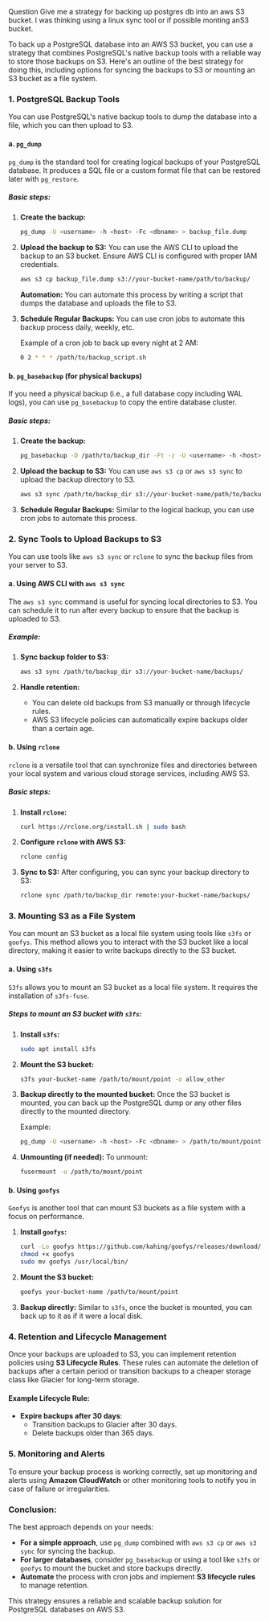 Question Give me a strategy for backing up postgres db into an aws S3 bucket. I was thinking using a linux sync tool or if possible monting anS3 bucket.

To back up a PostgreSQL database into an AWS S3 bucket, you can use a strategy that combines PostgreSQL's native backup tools with a reliable way to store those backups on S3. Here's an outline of the best strategy for doing this, including options for syncing the backups to S3 or mounting an S3 bucket as a file system.

### 1. **PostgreSQL Backup Tools**
You can use PostgreSQL's native backup tools to dump the database into a file, which you can then upload to S3.

#### a. `pg_dump`
`pg_dump` is the standard tool for creating logical backups of your PostgreSQL database. It produces a SQL file or a custom format file that can be restored later with `pg_restore`.

##### Basic steps:
1. **Create the backup:**
   ```bash
   pg_dump -U <username> -h <host> -Fc <dbname> > backup_file.dump
   ```

2. **Upload the backup to S3:**
   You can use the AWS CLI to upload the backup to an S3 bucket. Ensure AWS CLI is configured with proper IAM credentials.

   ```bash
   aws s3 cp backup_file.dump s3://your-bucket-name/path/to/backup/
   ```

   **Automation:** You can automate this process by writing a script that dumps the database and uploads the file to S3.

3. **Schedule Regular Backups:**
   You can use cron jobs to automate this backup process daily, weekly, etc.

   Example of a cron job to back up every night at 2 AM:
   ```bash
   0 2 * * * /path/to/backup_script.sh
   ```

#### b. `pg_basebackup` (for physical backups)
If you need a physical backup (i.e., a full database copy including WAL logs), you can use `pg_basebackup` to copy the entire database cluster.

##### Basic steps:
1. **Create the backup:**
   ```bash
   pg_basebackup -D /path/to/backup_dir -Ft -z -U <username> -h <host>
   ```

2. **Upload the backup to S3:**
   You can use `aws s3 cp` or `aws s3 sync` to upload the backup directory to S3.

   ```bash
   aws s3 sync /path/to/backup_dir s3://your-bucket-name/path/to/backup/
   ```

3. **Schedule Regular Backups:** Similar to the logical backup, you can use cron jobs to automate this process.

### 2. **Sync Tools to Upload Backups to S3**
You can use tools like `aws s3 sync` or `rclone` to sync the backup files from your server to S3.

#### a. **Using AWS CLI with `aws s3 sync`**
The `aws s3 sync` command is useful for syncing local directories to S3. You can schedule it to run after every backup to ensure that the backup is uploaded to S3.

##### Example:
1. **Sync backup folder to S3:**
   ```bash
   aws s3 sync /path/to/backup_dir s3://your-bucket-name/backups/
   ```

2. **Handle retention:**
   - You can delete old backups from S3 manually or through lifecycle rules.
   - AWS S3 lifecycle policies can automatically expire backups older than a certain age.

#### b. **Using `rclone`**
`rclone` is a versatile tool that can synchronize files and directories between your local system and various cloud storage services, including AWS S3.

##### Basic steps:
1. **Install `rclone`:**
   ```bash
   curl https://rclone.org/install.sh | sudo bash
   ```

2. **Configure `rclone` with AWS S3:**
   ```bash
   rclone config
   ```

3. **Sync to S3:**
   After configuring, you can sync your backup directory to S3:
   ```bash
   rclone sync /path/to/backup_dir remote:your-bucket-name/backups/
   ```

### 3. **Mounting S3 as a File System**
You can mount an S3 bucket as a local file system using tools like `s3fs` or `goofys`. This method allows you to interact with the S3 bucket like a local directory, making it easier to write backups directly to the S3 bucket.

#### a. **Using `s3fs`**
`S3fs` allows you to mount an S3 bucket as a local file system. It requires the installation of `s3fs-fuse`.

##### Steps to mount an S3 bucket with `s3fs`:
1. **Install `s3fs`:**
   ```bash
   sudo apt install s3fs
   ```

2. **Mount the S3 bucket:**
   ```bash
   s3fs your-bucket-name /path/to/mount/point -o allow_other
   ```

3. **Backup directly to the mounted bucket:**
   Once the S3 bucket is mounted, you can back up the PostgreSQL dump or any other files directly to the mounted directory.

   Example:
   ```bash
   pg_dump -U <username> -h <host> -Fc <dbname> > /path/to/mount/point/backup_file.dump
   ```

4. **Unmounting (if needed):**
   To unmount:
   ```bash
   fusermount -u /path/to/mount/point
   ```

#### b. **Using `goofys`**
`Goofys` is another tool that can mount S3 buckets as a file system with a focus on performance.

1. **Install `goofys`:**
   ```bash
   curl -Lo goofys https://github.com/kahing/goofys/releases/download/v0.24.0/goofys-0.24.0-linux-amd64
   chmod +x goofys
   sudo mv goofys /usr/local/bin/
   ```

2. **Mount the S3 bucket:**
   ```bash
   goofys your-bucket-name /path/to/mount/point
   ```

3. **Backup directly:**
   Similar to `s3fs`, once the bucket is mounted, you can back up to it as if it were a local disk.

### 4. **Retention and Lifecycle Management**
Once your backups are uploaded to S3, you can implement retention policies using **S3 Lifecycle Rules**. These rules can automate the deletion of backups after a certain period or transition backups to a cheaper storage class like Glacier for long-term storage.

#### Example Lifecycle Rule:
- **Expire backups after 30 days**:
  - Transition backups to Glacier after 30 days.
  - Delete backups older than 365 days.

### 5. **Monitoring and Alerts**
To ensure your backup process is working correctly, set up monitoring and alerts using **Amazon CloudWatch** or other monitoring tools to notify you in case of failure or irregularities.

### Conclusion:
The best approach depends on your needs:
- **For a simple approach**, use `pg_dump` combined with `aws s3 cp` or `aws s3 sync` for syncing the backup.
- **For larger databases**, consider `pg_basebackup` or using a tool like `s3fs` or `goofys` to mount the bucket and store backups directly.
- **Automate** the process with cron jobs and implement **S3 lifecycle rules** to manage retention.

This strategy ensures a reliable and scalable backup solution for PostgreSQL databases on AWS S3.